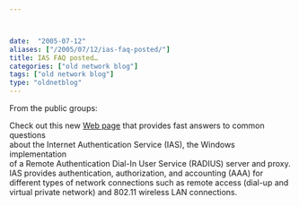 ```yaml
---



date:  "2005-07-12"
aliases: ["/2005/07/12/ias-faq-posted/"]
title: IAS FAQ posted…
categories: ["old network blog"]
tags: ["old network blog"]
type: "oldnetblog"
---
```

From the public groups:


Check out this new <a href="http://www.microsoft.com/windowsserver2003/techinfo/overview/iasfaq.mspx">Web page</a> that provides fast answers to common questions<br />
about the Internet Authentication Service (IAS), the Windows implementation<br />
of a Remote Authentication Dial-In User Service (RADIUS) server and proxy.<br />
IAS provides authentication, authorization, and accounting (AAA) for<br />
different types of network connections such as remote access (dial-up and<br />
virtual private network) and 802.11 wireless LAN connections.


